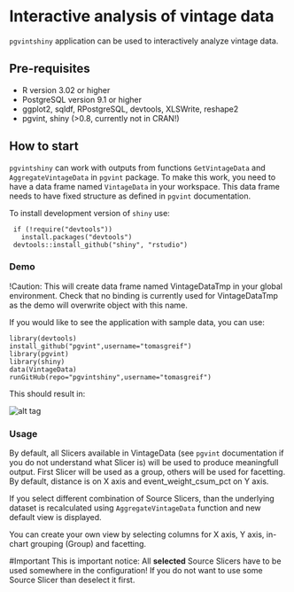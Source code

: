 # Interactive analysis of vintage data
`pgvintshiny` application can be used to interactively analyze vintage data.

## Pre-requisites
* R version 3.02 or higher
* PostgreSQL version 9.1 or higher
* ggplot2, sqldf, RPostgreSQL, devtools, XLSWrite, reshape2
* pgvint, shiny (>0.8, currently not in CRAN!)

## How to start
`pgvintshiny` can work with outputs from functions `GetVintageData` and `AggregateVintageData` in `pgvint` package. To make
this work, you need to have a data frame named `VintageData` in your workspace. This data frame needs to have fixed structure as
defined in `pgvint` documentation.

To install development version of `shiny` use:

     if (!require("devtools"))
       install.packages("devtools")
     devtools::install_github("shiny", "rstudio")

### Demo
!Caution: This will create data frame named VintageDataTmp in your global environment. Check that no binding is currently used for VintageDataTmp as the demo will overwrite object with this name.

If you would like to see the application with sample data, you can use:

    library(devtools)
    install_github("pgvint",username="tomasgreif")
    library(pgvint)  
    library(shiny) 
    data(VintageData) 
    runGitHub(repo="pgvintshiny",username="tomasgreif")     

This should result in:

![alt tag](http://www.analytikdat.cz/images/easyblog_images/923/20131020-get-vintage-data-postgresql-r/pgvintshiny-vintage-data-analysis-interactive-shiny-app.png)

### Usage
By default, all Slicers available in VintageData (see `pgvint` documentation if you do not understand what Slicer is) will be used to produce meaningfull output.
First Slicer will be used as a group, others will be used for facetting. By default, distance is on X axis and event_weight_csum_pct on Y axis.

If you select different combination of Source Slicers, than the underlying dataset is recalculated using `AggregateVintageData` function and new default view is displayed.

You can create your own view by selecting columns for X axis, Y axis, in-chart grouping (Group) and facetting.

#Important
This is important notice: All **selected** Source Slicers have to be used somewhere in the configuration! If you do not want to use some Source Slicer than deselect it first.
